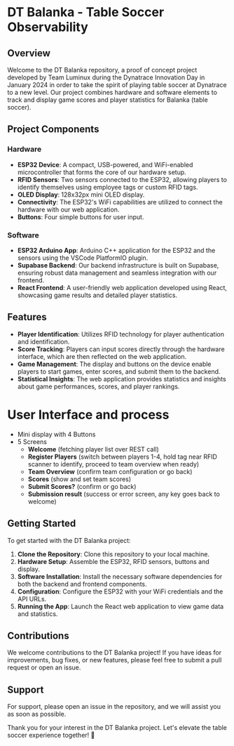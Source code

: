 # DT Balanka - Table Soccer Observability

## Overview
Welcome to the DT Balanka repository, a proof of concept project developed by Team Luminux during the Dynatrace Innovation Day in January 2024 in order to take the spirit of playing table soccer at Dynatrace to a new level. Our project combines hardware and software elements to track and display game scores and player statistics for Balanka (table soccer).

## Project Components

### Hardware
- **ESP32 Device**: A compact, USB-powered, and WiFi-enabled microcontroller that forms the core of our hardware setup.
- **RFID Sensors**: Two sensors connected to the ESP32, allowing players to identify themselves using employee tags or custom RFID tags.
- **OLED Display**: 128x32px mini OLED display.
- **Connectivity**: The ESP32's WiFi capabilities are utilized to connect the hardware with our web application.
- **Buttons**: Four simple buttons for user input.

### Software
- **ESP32 Arduino App**: Arduino C++ application for the ESP32 and the sensors using the VSCode PlatformIO plugin.
- **Supabase Backend**: Our backend infrastructure is built on Supabase, ensuring robust data management and seamless integration with our frontend.
- **React Frontend**: A user-friendly web application developed using React, showcasing game results and detailed player statistics.

## Features

- **Player Identification**: Utilizes RFID technology for player authentication and identification.
- **Score Tracking**: Players can input scores directly through the hardware interface, which are then reflected on the web application.
- **Game Management**: The display and buttons on the device enable players to start games, enter scores, and submit them to the backend.
- **Statistical Insights**: The web application provides statistics and insights about game performances, scores, and player rankings.

# User Interface and process

- Mini display with 4 Buttons
- 5 Screens
  - **Welcome** (fetching player list over REST call)
  - **Register Players** (switch between players 1-4, hold tag near RFID scanner to identify, proceed to team overview when ready)
  - **Team Overview** (confirm team configuration or go back)
  - **Scores** (show and set team scores)
  - **Submit Scores?** (confirm or go back)
  - **Submission result** (success or error screen, any key goes back to welcome)

## Getting Started

To get started with the DT Balanka project:

1. **Clone the Repository**: Clone this repository to your local machine.
2. **Hardware Setup**: Assemble the ESP32, RFID sensors, buttons and display.
3. **Software Installation**: Install the necessary software dependencies for both the backend and frontend components.
4. **Configuration**: Configure the ESP32 with your WiFi credentials and the API URLs.
5. **Running the App**: Launch the React web application to view game data and statistics.

## Contributions

We welcome contributions to the DT Balanka project! If you have ideas for improvements, bug fixes, or new features, please feel free to submit a pull request or open an issue.

## Support

For support, please open an issue in the repository, and we will assist you as soon as possible.

Thank you for your interest in the DT Balanka project. Let's elevate the table soccer experience together! 🚀

